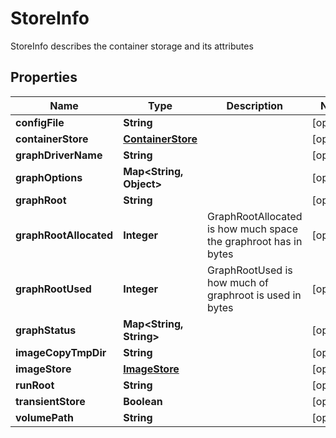

# StoreInfo

StoreInfo describes the container storage and its attributes

## Properties

| Name | Type | Description | Notes |
|------------ | ------------- | ------------- | -------------|
|**configFile** | **String** |  |  [optional] |
|**containerStore** | [**ContainerStore**](ContainerStore.md) |  |  [optional] |
|**graphDriverName** | **String** |  |  [optional] |
|**graphOptions** | **Map&lt;String, Object&gt;** |  |  [optional] |
|**graphRoot** | **String** |  |  [optional] |
|**graphRootAllocated** | **Integer** | GraphRootAllocated is how much space the graphroot has in bytes |  [optional] |
|**graphRootUsed** | **Integer** | GraphRootUsed is how much of graphroot is used in bytes |  [optional] |
|**graphStatus** | **Map&lt;String, String&gt;** |  |  [optional] |
|**imageCopyTmpDir** | **String** |  |  [optional] |
|**imageStore** | [**ImageStore**](ImageStore.md) |  |  [optional] |
|**runRoot** | **String** |  |  [optional] |
|**transientStore** | **Boolean** |  |  [optional] |
|**volumePath** | **String** |  |  [optional] |



